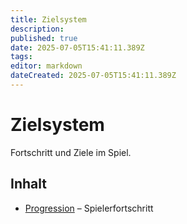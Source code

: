 ```yaml
---
title: Zielsystem
description:
published: true
date: 2025-07-05T15:41:11.389Z
tags:
editor: markdown
dateCreated: 2025-07-05T15:41:11.389Z
---
```


# Zielsystem

Fortschritt und Ziele im Spiel.

## Inhalt
- [Progression](Progression.md) – Spielerfortschritt
